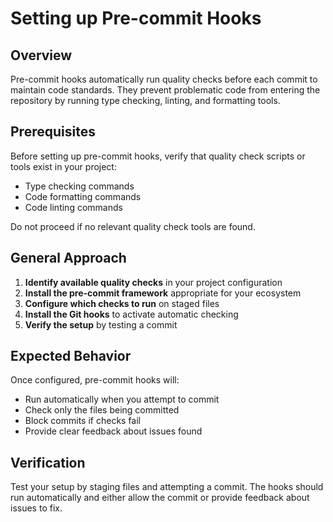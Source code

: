 # Setting up Pre-commit Hooks

## Overview

Pre-commit hooks automatically run quality checks before each commit to maintain code standards. They prevent problematic code from entering the repository by running type checking, linting, and formatting tools.

## Prerequisites

Before setting up pre-commit hooks, verify that quality check scripts or tools exist in your project:
- Type checking commands
- Code formatting commands  
- Code linting commands

Do not proceed if no relevant quality check tools are found.

## General Approach

1. **Identify available quality checks** in your project configuration
2. **Install the pre-commit framework** appropriate for your ecosystem
3. **Configure which checks to run** on staged files
4. **Install the Git hooks** to activate automatic checking
5. **Verify the setup** by testing a commit

## Expected Behavior

Once configured, pre-commit hooks will:
- Run automatically when you attempt to commit
- Check only the files being committed
- Block commits if checks fail
- Provide clear feedback about issues found

## Verification

Test your setup by staging files and attempting a commit. The hooks should run automatically and either allow the commit or provide feedback about issues to fix.